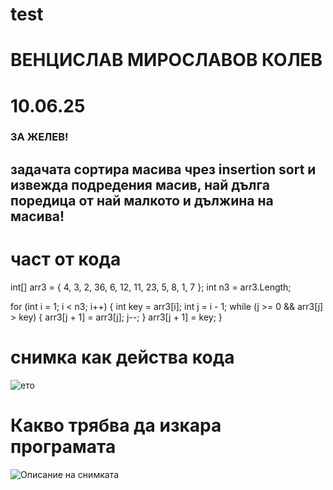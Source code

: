 # test
# ВЕНЦИСЛАВ МИРОСЛАВОВ КОЛЕВ
# 10.06.25

###  ЗА ЖЕЛЕВ!
## задачата сортира масива чрез insertion sort и извежда подредения масив, най дълга поредица от най малкото и дължина на масива!
# част от кода
int[] arr3 = { 4, 3, 2, 36, 6, 12, 11, 23, 5, 8, 1, 7 };
int n3 = arr3.Length;


for (int i = 1; i < n3; i++)
{
    int key = arr3[i];
    int j = i - 1;
    while (j >= 0 && arr3[j] > key)
    {
        arr3[j + 1] = arr3[j];
        j--;
    }
    arr3[j + 1] = key;
} 
# снимка как действа кода
![ето](https://i.ibb.co/q3JdVDjQ/your-image.jpg)
# Какво трябва да изкара програмата
![Описание на снимката](https://i.postimg.cc/f317sL1n/filename.jpg)




